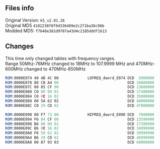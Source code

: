 ## Files info
Original Version: `k5_v2.01.26` <br>
Original MD5 `4102238f8f9d336409e2c2f1ba36c96b` <br>
Modded MD5: `f7648e381d9707a43d4c2185dddf1613`



## Changes
This time only changed tables with frequency ranges.<br>
Range 50Mhz-76MHz changed to 18MHz to 107.9999 MHz and 470MHz-600MHz changed to 470MHz-850MHz

```asm
ROM:0000E074 40 4B 4C 00             LOFREQ_dword_E074 DCD  5000000           ; **** PATCH:  40 4B 4C 00 -> 40 77 1B 00 (1800000)
ROM:0000E078 80 CB A4 00                               DCD 10800000
ROM:0000E07C 00 85 CF 00                               DCD 13600000
ROM:0000E080 C0 80 09 01                               DCD 17400000
ROM:0000E084 C0 0E 16 02                               DCD 35000000
ROM:0000E088 00 5A 62 02                               DCD 40000000
ROM:0000E08C C0 29 CD 02                               DCD 47000000

ROM:0000E090 80 F7 73 00             HIFREQ_dword_E090 DCD  7600000           ; **** PATCH:  80 F7 73 00 -> 76 CB A4 00 (10799990)
ROM:0000E094 F6 84 CF 00                               DCD 13599990
ROM:0000E098 B6 80 09 01                               DCD 17399990
ROM:0000E09C B6 0E 16 02                               DCD 34999990
ROM:0000E0A0 F6 59 62 02                               DCD 39999990
ROM:0000E0A4 B6 29 CD 02                               DCD 46999990
ROM:0000E0A8 00 87 93 03                               DCD 60000000           ; **** PATCH:  00 87 93 03 -> 40 FF 10 05 (85000000)
```
